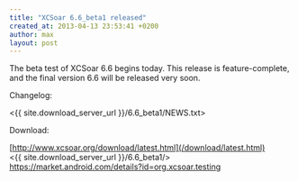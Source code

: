 ```yaml
---
title: "XCSoar 6.6_beta1 released"
created_at: 2013-04-13 23:53:41 +0200
author: max
layout: post
---
```


The beta test of XCSoar 6.6 begins today.  This release is
feature-complete, and the final version 6.6 will be released very
soon.

Changelog:

 <{{ site.download_server_url }}/6.6_beta1/NEWS.txt>

Download:

 [http://www.xcsoar.org/download/latest.html](/download/latest.html)  
 <{{ site.download_server_url }}/6.6_beta1/>  
 <https://market.android.com/details?id=org.xcsoar.testing>

